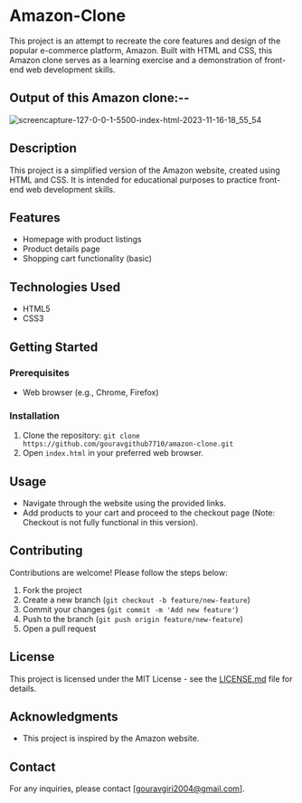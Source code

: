 # Amazon-Clone
This project is an attempt to recreate the core features and design of the popular e-commerce platform, Amazon. Built with HTML and CSS, this Amazon clone serves as a learning exercise and a demonstration of front-end web development skills.

## Output of this Amazon clone:--
![screencapture-127-0-0-1-5500-index-html-2023-11-16-18_55_54](https://github.com/gouravgithub7710/Amazon-Clone/assets/144522131/d25069e1-184e-4472-b11d-210437126562)

## Description
This project is a simplified version of the Amazon website, created using HTML and CSS. It is intended for educational purposes to practice front-end web development skills.

## Features
- Homepage with product listings
- Product details page
- Shopping cart functionality (basic)

## Technologies Used
- HTML5
- CSS3

## Getting Started
### Prerequisites
- Web browser (e.g., Chrome, Firefox)

### Installation
1. Clone the repository: `git clone https://github.com/gouravgithub7710/amazon-clone.git`
2. Open `index.html` in your preferred web browser.

## Usage
- Navigate through the website using the provided links.
- Add products to your cart and proceed to the checkout page (Note: Checkout is not fully functional in this version).

## Contributing
Contributions are welcome! Please follow the steps below:
1. Fork the project
2. Create a new branch (`git checkout -b feature/new-feature`)
3. Commit your changes (`git commit -m 'Add new feature'`)
4. Push to the branch (`git push origin feature/new-feature`)
5. Open a pull request

## License
This project is licensed under the MIT License - see the [LICENSE.md](LICENSE.md) file for details.

## Acknowledgments
- This project is inspired by the Amazon website.

## Contact
For any inquiries, please contact [gouravgiri2004@gmail.com].


